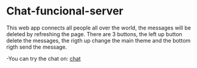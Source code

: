 # Chat-funcional-server
This web app connects all people all over the world, the messages will be deleted by
refreshing the page.
There are 3 buttons, the left up button delete the messages, the rigth up change the
main theme and the bottom rigth send the message.

-You can try the chat on:
<a href="https://try-chat.herokuapp.com/">chat</a>
